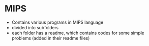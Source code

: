 # MIPS
* Contains various programs in MIPS language
* divided into subfolders
* each folder has a readme, which contains codes for some simple problems (added in their readme files)
